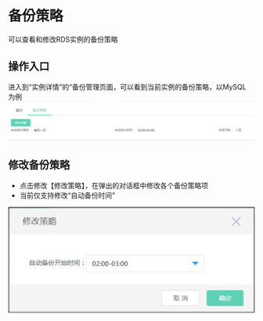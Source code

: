 # 备份策略
可以查看和修改RDS实例的备份策略

## 操作入口
进入到“实例详情”的“备份管理页面，可以看到当前实例的备份策略，以MySQL 为例
![备份策略1](../../../../../image/RDS/Backup-Strategy-1.png)

## 修改备份策略
- 点击修改【修改策略】，在弹出的对话框中修改各个备份策略项
- 当前仅支持修改“自动备份时间”

![备份策略2](../../../../../image/RDS/Backup-Strategy-2.png)